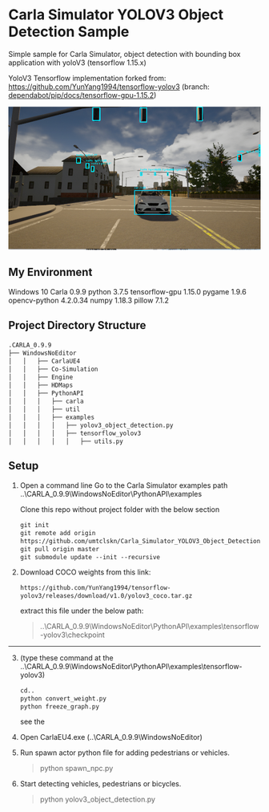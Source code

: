 # Carla Simulator YOLOV3 Object Detection Sample

Simple sample for Carla Simulator, object detection with bounding box application with 
yoloV3 (tensorflow 1.15.x)

YoloV3 Tensorflow implementation forked from:
 https://github.com/YunYang1994/tensorflow-yolov3 (branch: [dependabot/pip/docs/tensorflow-gpu-1.15.2](https://github.com/YunYang1994/tensorflow-yolov3/tree/dependabot/pip/docs/tensorflow-gpu-1.15.2))


![Image of Yaktocat]( ./carla_yolov3.png)

## My Environment
Windows 10
Carla 0.9.9
python 3.7.5
tensorflow-gpu 1.15.0
pygame 1.9.6
opencv-python 4.2.0.34
numpy 1.18.3
pillow 7.1.2


## Project  Directory Structure
```
.CARLA_0.9.9            
├── WindowsNoEditor
│   │   ├── CarlaUE4
│   │   ├── Co-Simulation
│   │   ├── Engine
│   │   ├── HDMaps
│   │   ├── PythonAPI
│   │   │   ├── carla
│   │   │   ├── util
│   │   │   ├── examples
│   │   │   │ 	├── yolov3_object_detection.py
│   │   │   │ 	├── tensorflow_yolov3     
│   │   │   │ 	│   ├── utils.py            
```

## Setup

1) Open a command line 
Go to the Carla Simulator examples path ..\CARLA_0.9.9\WindowsNoEditor\PythonAPI\examples

	Clone this repo without project folder with the below section

	```
	git init
	git remote add origin https://github.com/umtclskn/Carla_Simulator_YOLOV3_Object_Detection.git
	git pull origin master
	git submodule update --init --recursive
	```

2. Download COCO weights from this link:
	```
	https://github.com/YunYang1994/tensorflow-yolov3/releases/download/v1.0/yolov3_coco.tar.gz
	```
	extract this file under the below path:

	> ..\CARLA_0.9.9\WindowsNoEditor\PythonAPI\examples\tensorflow-yolov3\checkpoint

---
3. (type these command at the  ..\CARLA_0.9.9\WindowsNoEditor\PythonAPI\examples\tensorflow-yolov3)
	```
	cd..
	python convert_weight.py
	python freeze_graph.py
	```
	see the 
4. Open CarlaEU4.exe    (..\CARLA_0.9.9\WindowsNoEditor)

5.  Run spawn actor  python file for  adding pedestrians or vehicles.
	> python spawn_npc.py


6.  Start detecting vehicles, pedestrians or bicycles.
	> python yolov3_object_detection.py
	
	
	



